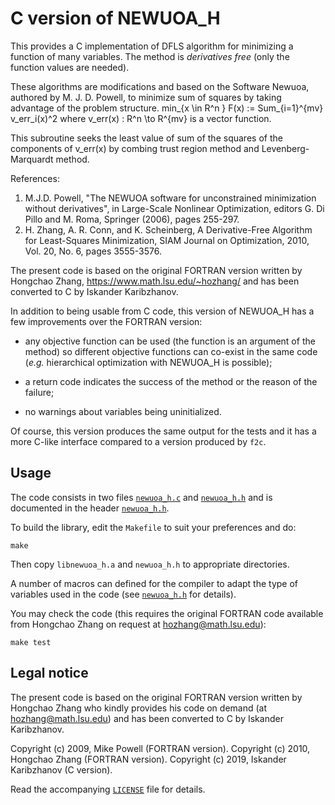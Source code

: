 # C version of NEWUOA_H

This provides a C implementation of DFLS algorithm for minimizing a function of many variables.
The method is *derivatives free* (only the function values are needed).

These algorithms are modifications and based on the Software Newuoa, authored by M. J. D. Powell,
to minimize sum of squares by taking advantage of the problem structure.
   min_{x \in R^n }  F(x) := Sum_{i=1}^{mv}  v_err_i(x)^2
where v_err(x) : R^n \to R^{mv} is a vector function.

This subroutine seeks the least value of sum of the squares of the components of v_err(x)
by combing trust region method and Levenberg-Marquardt method.

References:

1.  M.J.D. Powell, "The NEWUOA software for unconstrained minimization
    without derivatives", in Large-Scale Nonlinear Optimization, editors
    G. Di Pillo and M. Roma, Springer (2006), pages 255-297.
2.  H. Zhang, A. R. Conn, and K. Scheinberg, A Derivative-Free Algorithm for Least-Squares
    Minimization, SIAM Journal on Optimization, 2010, Vol. 20, No. 6, pages 3555-3576.

The present code is based on the original FORTRAN version written by Hongchao Zhang,
https://www.math.lsu.edu/~hozhang/
and has been converted to C by Iskander Karibzhanov.

In addition to being usable from C code, this version of NEWUOA_H has a few improvements over the
FORTRAN version:

* any objective function can be used (the function is an argument of the
  method) so different objective functions can co-exist in the same code
  (*e.g.* hierarchical optimization with NEWUOA_H is possible);

* a return code indicates the success of the method or the reason of the
  failure;

* no warnings about variables being uninitialized.

Of course, this version produces the same output for the tests and it has a
more C-like interface compared to a version produced by `f2c`.

## Usage

The code consists in two files [`newuoa_h.c`](./newuoa_h.c) and [`newuoa_h.h`](./newuoa_h.h)
and is documented in the header [`newuoa_h.h`](./newuoa_h.h).

To build the library, edit the `Makefile` to suit your preferences and
do:
```
make
```
Then copy `libnewuoa_h.a` and `newuoa_h.h` to appropriate directories.

A number of macros can defined for the compiler to adapt the type of variables
used in the code (see [`newuoa_h.h`](./newuoa_h.h) for details).

You may check the code (this requires the original FORTRAN code available
from Hongchao Zhang on request at hozhang@math.lsu.edu):
```
make test
```


## Legal notice

The present code is based on the original FORTRAN version written by Hongchao Zhang
who kindly provides his code on demand (at hozhang@math.lsu.edu) and has
been converted to C by Iskander Karibzhanov.

Copyright (c) 2009, Mike Powell (FORTRAN version).
Copyright (c) 2010, Hongchao Zhang (FORTRAN version).
Copyright (c) 2019, Iskander Karibzhanov (C version).

Read the accompanying [`LICENSE`](../LICENSE) file for details.

